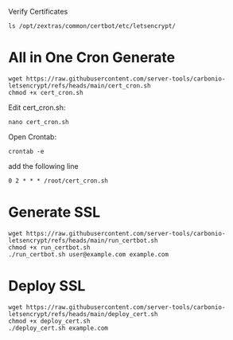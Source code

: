 Verify Certificates

```
ls /opt/zextras/common/certbot/etc/letsencrypt/
```

All in One Cron Generate
==

```
wget https://raw.githubusercontent.com/server-tools/carbonio-letsencrypt/refs/heads/main/cert_cron.sh
chmod +x cert_cron.sh
```

Edit  cert_cron.sh:

```
nano cert_cron.sh
```


Open Crontab:

```
crontab -e
```

add the following line

```
0 2 * * * /root/cert_cron.sh
```



Generate SSL
==

```
wget https://raw.githubusercontent.com/server-tools/carbonio-letsencrypt/refs/heads/main/run_certbot.sh
chmod +x run_certbot.sh
./run_certbot.sh user@example.com example.com
```
Deploy SSL
==
```
wget https://raw.githubusercontent.com/server-tools/carbonio-letsencrypt/refs/heads/main/deploy_cert.sh
chmod +x deploy_cert.sh
./deploy_cert.sh example.com
```
